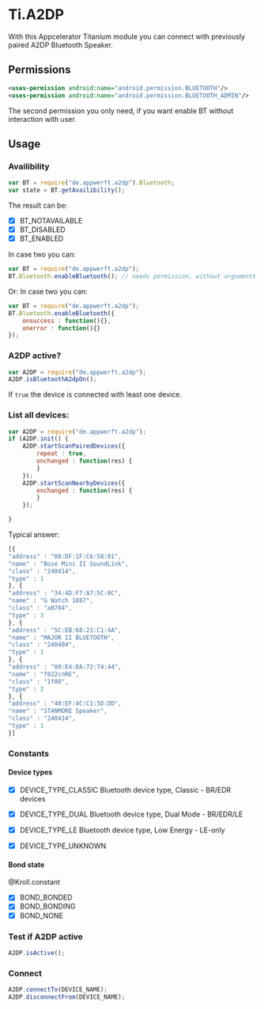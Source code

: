 # Ti.A2DP

With this Appcelerator Titanium module you can connect with  previously paired A2DP Bluetooth Speaker.
   

## Permissions
```xml
<uses-permission android:name="android.permission.BLUETOOTH"/>
<uses-permission android:name="android.permission.BLUETOOTH_ADMIN"/>
```
The second permission you only need, if you want enable BT without interaction with user.

## Usage

### Availibility

```javascript
var BT = require("de.appwerft.a2dp").Bluetooth;
var state = BT.getAvailibility();
```
The result can be:

- [x] BT_NOTAVAILABLE 
- [x] BT_DISABLED
- [x] BT_ENABLED 

In case two you can:
```javascript
var BT = require("de.appwerft.a2dp");
BT.Bluetooth.enableBluetooth(); // needs permission, without arguments
```
Or:
In case two you can:
```javascript
var BT = require("de.appwerft.a2dp");
BT.Bluetooth.enableBluetooth({
	onsuccess : function(){},
	onerror : function(){}
}); 
```

### A2DP active?


```javascript
var A2DP = require("de.appwerft.a2dp");
A2DP.isBluetoothA2dpOn();
```
If `true` the device is connected with least one device.

### List all devices:

```javascript
var A2DP = require("de.appwerft.a2dp");
if (A2DP.init() {
    A2DP.startScanPairedDevices({
    	repeat : true,
        onchanged : function(res) {
        }
    });
    A2DP.startScanNearbyDevices({
        onchanged : function(res) {
        }
    });

}

```
Typical answer:
```javascript
[{
"address" : "08:DF:1F:C6:58:01",
"name" : "Bose Mini II SoundLink",
"class" : "240414",
"type" : 1
}, {
"address" : "34:4D:F7:A7:5C:0C",
"name" : "G Watch 1887",
"class" : "a0704",
"type" : 3
}, {
"address" : "5C:EB:68:21:C1:4A",
"name" : "MAJOR II BLUETOOTH",
"class" : "240404",
"type" : 1
}, {
"address" : "80:E4:DA:72:74:44",
"name" : "f022cnRE",
"class" : "1f00",
"type" : 2
}, {
"address" : "40:EF:4C:C1:5D:DD",
"name" : "STANMORE Speaker",
"class" : "240414",
"type" : 1
}]
```
### Constants

#### Device types
- [x] DEVICE_TYPE_CLASSIC   Bluetooth device type, Classic - BR/EDR devices 
- [x] DEVICE_TYPE_DUAL      Bluetooth device type, Dual Mode - BR/EDR/LE 
- [x] DEVICE_TYPE_LE        Bluetooth device type, Low Energy - LE-only 
- [x] DEVICE_TYPE_UNKNOWN


#### Bond state
@Kroll.constant
- [x]  BOND_BONDED
- [x]  BOND_BONDING
- [x]  BOND_NONE

### Test if A2DP active
```javascript
A2DP.isActive();
```



### Connect

```javascript
A2DP.connectTo(DEVICE_NAME);
A2DP.disconnectFrom(DEVICE_NAME);

```

